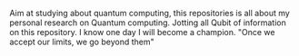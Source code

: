 Aim at studying about quantum computing, this repositories is all about my personal research on Quantum computing. Jotting all Qubit of information on this repository. I know one day I will become a champion. "Once we accept our limits, we go beyond them"